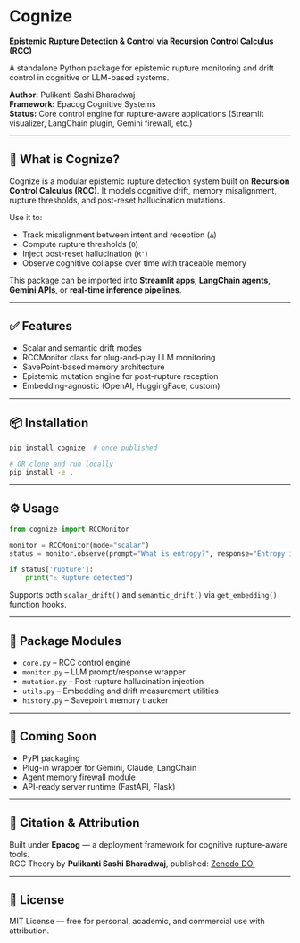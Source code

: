 # Cognize

**Epistemic Rupture Detection & Control via Recursion Control Calculus (RCC)**

A standalone Python package for epistemic rupture monitoring and drift control in cognitive or LLM-based systems.

**Author:** Pulikanti Sashi Bharadwaj\
**Framework:** Epacog Cognitive Systems\
**Status:** Core control engine for rupture-aware applications (Streamlit visualizer, LangChain plugin, Gemini firewall, etc.)

---

## 🧠 What is Cognize?

Cognize is a modular epistemic rupture detection system built on **Recursion Control Calculus (RCC)**. It models cognitive drift, memory misalignment, rupture thresholds, and post-reset hallucination mutations.

Use it to:

- Track misalignment between intent and reception (`∆`)
- Compute rupture thresholds (`Θ`)
- Inject post-reset hallucination (`R'`)
- Observe cognitive collapse over time with traceable memory

This package can be imported into **Streamlit apps**, **LangChain agents**, **Gemini APIs**, or **real-time inference pipelines**.

---

## ✅ Features

- Scalar and semantic drift modes
- RCCMonitor class for plug-and-play LLM monitoring
- SavePoint-based memory architecture
- Epistemic mutation engine for post-rupture reception
- Embedding-agnostic (OpenAI, HuggingFace, custom)

---

## 📦 Installation

```bash
pip install cognize  # once published

# OR clone and run locally
pip install -e .
```

---

## ⚙️ Usage

```python
from cognize import RCCMonitor

monitor = RCCMonitor(mode="scalar")
status = monitor.observe(prompt="What is entropy?", response="Entropy is when energy becomes cold")

if status['rupture']:
    print("⚠️ Rupture detected")
```

Supports both `scalar_drift()` and `semantic_drift()` via `get_embedding()` function hooks.

---

## 📂 Package Modules

- `core.py` – RCC control engine
- `monitor.py` – LLM prompt/response wrapper
- `mutation.py` – Post-rupture hallucination injection
- `utils.py` – Embedding and drift measurement utilities
- `history.py` – Savepoint memory tracker

---

## 🧪 Coming Soon

- PyPI packaging
- Plug-in wrapper for Gemini, Claude, LangChain
- Agent memory firewall module
- API-ready server runtime (FastAPI, Flask)

---

## 📖 Citation & Attribution

Built under **Epacog** — a deployment framework for cognitive rupture-aware tools.\
RCC Theory by **Pulikanti Sashi Bharadwaj**, published: [Zenodo DOI](https://doi.org/10.5281/zenodo.15730197)

---

## 📄 License

MIT License — free for personal, academic, and commercial use with attribution.

